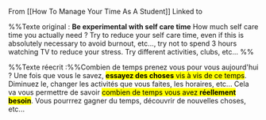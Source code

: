 From [[How To Manage Your Time As A Student]]
Linked to 

%%Texte original : **Be experimental with self care time**
How much self care time you actually need ?
Try to reduce your self care time, even if this is absolutely necessary to avoid burnout, etc..., try not to spend 3 hours watching TV to reduce your stress. Try different activities, clubs, etc... %%

%%Texte réecrit :%%Combien de temps prenez vous pour vous aujourd'hui ? Une fois que vous le savez, <mark class="hltr-default">**essayez des choses** vis à vis de ce temps</mark>. Diminuez le, changer les activités que vous faites, les horaires, etc... Cela va vous permettre de savoir <mark class="hltr-default">combien de temps vous avez **réellement besoin**</mark>. Vous pourrrez gagner du temps, découvrir de nouvelles choses, etc...